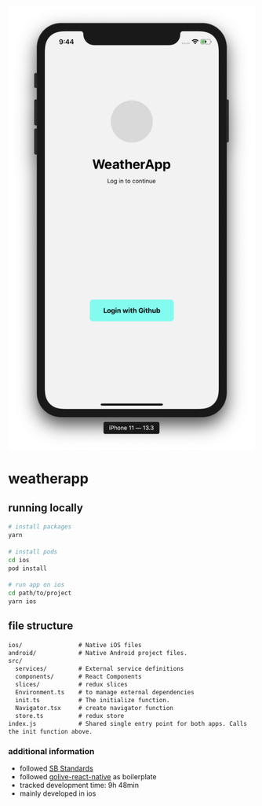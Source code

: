 ![weatherapp](docs/weatherapp.png)

# weatherapp

## running locally

```bash
# install packages
yarn

# install pods
cd ios
pod install

# run app on ios
cd path/to/project
yarn ios
```

## file structure

```
ios/                # Native iOS files
android/            # Native Android project files.
src/
  services/         # External service definitions
  components/       # React Components
  slices/           # redux slices
  Environment.ts    # to manage external dependencies
  init.ts           # The initialize function.
  Navigator.tsx     # create navigator function
  store.ts          # redux store
index.js            # Shared single entry point for both apps. Calls the init function above.
```

### additional information

- followed [SB Standards](https://github.com/smashingboxes/standards)
- followed [golive-react-native](https://github.com/smashingboxes/golive-react-native) as boilerplate
- tracked development time: 9h 48min
- mainly developed in ios
